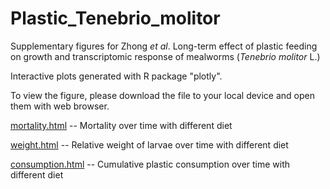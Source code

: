 # Plastic_Tenebrio_molitor

Supplementary figures for Zhong <i>et al</i>. Long-term effect of plastic feeding on growth and transcriptomic response of mealworms (<i>Tenebrio molitor</i> L.)

Interactive plots generated with R package "plotly".

To view the figure, please download the file to your local device and open them with web browser.

[mortality.html](https://rawcdn.githack.com/xieyichun50/Plastic_Tenebrio_molitor/09e1075f54d3975fdbd099e11c5ba66d15968874/mortality.html) -- Mortality over time with different diet

[weight.html](https://rawcdn.githack.com/xieyichun50/Plastic_Tenebrio_molitor/09e1075f54d3975fdbd099e11c5ba66d15968874/weight.html) -- Relative weight of larvae over time with different diet

[consumption.html](https://rawcdn.githack.com/xieyichun50/Plastic_Tenebrio_molitor/09e1075f54d3975fdbd099e11c5ba66d15968874/consumption.html) -- Cumulative plastic consumption over time with different diet
